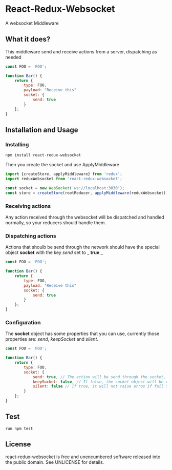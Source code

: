 # React-Redux-Websocket

A websocket Middleware

## What it does?

This middleware send and receive actions from a server, dispatching as needed

```js
const FOO = 'FOO';

function Bar() {
    return {
        type: FOO,
        payload: "Receive this"
        socket: {
            send: true
        }
    };
}
```

## Installation and Usage

### Installing

```
npm install react-redux-websocket
```

Then you create the socket and use ApplyMiddleware

```js
import {createStore, applyMiddleware} from 'redux';
import reduxWebsocket from 'react-redux-websocket';

const socket = new WebSocket('ws://localhost:3030');
const store = createStore(rootReducer, applyMiddleware(reduxWebsocket));
```

### Receiving actions

Any action received through the websocket will be dispatched and handled normally, so your reducers should handle them.

### Dispatching actions

Actions that shoulb be send through the network should have the special object **socket** with the key _send_ set to _ **true** _

```js
const FOO = 'FOO';

function Bar() {
    return {
        type: FOO,
        payload: "Receive this"
        socket: {
            send: true
        }
    };
}
```

### Configuration

The **socket** object has some properties that you can use, currently those properties are: _send_, _keepSocket_ and _silent_.

```js
const FOO = 'FOO';

function Bar() {
    return {
        type: FOO,
        socket: {
            send: true, // The action will be send through the socket, default: false
            keepSocket: false, // If false, the socket object will be removed after send, default: false
            silent: false // If true, it will not raise erros if fail to send, default: false
        }
    };
}
```

## Test

```
run npm test
```

## License

react-redux-websocket is free and unencumbered software released into the public domain. See UNLICENSE for details.
